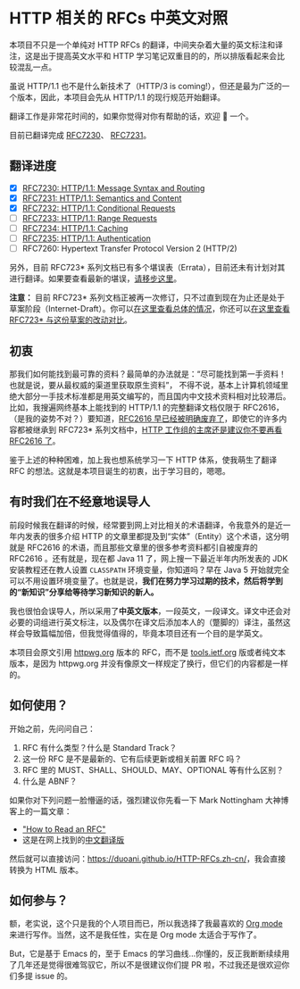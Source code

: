 # HTTP 相关的 RFCs 中英文对照

本项目不只是一个单纯对 HTTP RFCs 的翻译，中间夹杂着大量的英文标注和译注，这是出于提高英文水平和 HTTP 学习笔记双重目的的，所以排版看起来会比较混乱一点。

虽说 HTTP/1.1 也不是什么新技术了（HTTP/3 is coming!），但还是最为广泛的一个版本，因此，本项目会先从 HTTP/1.1 的现行规范开始翻译。

翻译工作是非常花时间的，如果你觉得对你有帮助的话，欢迎 :star2: 一个。

目前已翻译完成 [RFC7230](https://duoani.github.io/HTTP-RFCs.zh-cn/RFC7230.html)、 [RFC7231](https://duoani.github.io/HTTP-RFCs.zh-cn/RFC7231.html)。

## 翻译进度

- [x] [RFC7230: HTTP/1.1: Message Syntax and Routing](https://duoani.github.io/HTTP-RFCs.zh-cn/RFC7230.html)
- [x] [RFC7231: HTTP/1.1: Semantics and Content](https://duoani.github.io/HTTP-RFCs.zh-cn/RFC7231.html)
- [x] [RFC7232: HTTP/1.1: Conditional Requests](https://duoani.github.io/HTTP-RFCs.zh-cn/RFC7232.html)
- [ ] [RFC7233: HTTP/1.1: Range Requests](https://duoani.github.io/HTTP-RFCs.zh-cn/RFC7233.html)
- [ ] [RFC7234: HTTP/1.1: Caching](https://duoani.github.io/HTTP-RFCs.zh-cn/RFC7234.html)
- [ ] [RFC7235: HTTP/1.1: Authentication](https://duoani.github.io/HTTP-RFCs.zh-cn/RFC7235.html)
- [ ] RFC7260: Hypertext Transfer Protocol Version 2 (HTTP/2)

另外，目前 RFC723* 系列文档已有多个堪误表（Errata），目前还未有计划对其进行翻译。如果要查看最新的堪误，[请移步这里](https://datatracker.ietf.org/wg/httpbis/documents/)。

**注意：** 目前 RFC723* 系列文档正被再一次修订，只不过直到现在为止还是处于草案阶段（Internet-Draft）。你可以[在这里查看总体的情况](https://github.com/httpwg/http-core#draft-http-core-documents)，你还可以[在这里查看 RFC723* 与这份草案的改动对比](https://httpwg.org/http-core/diffs/diff_semantics_01.html)。

## 初衷

那我们如何能找到最可靠的资料？最简单的办法就是：“尽可能找到第一手资料！也就是说，要从最权威的渠道里获取原生资料”，
不得不说，基本上计算机领域里绝大部分一手技术标准都是用英文编写的，而且国内中文技术资料相对比较滞后。比如，我搜遍网终基本上能找到的 HTTP/1.1 的完整翻译文档仅限于 RFC2616，（是我的姿势不对？）要知道，[RFC2616 早已经被明确废弃了](https://httpwg.org/specs/)，即使它的许多内容都被继承到 RFC723* 系列文档中，[HTTP 工作组的主席还是建议你不要再看 RFC2616 了](https://www.mnot.net/blog/2014/06/07/rfc2616_is_dead)。

鉴于上述的种种困难，加上我也想系统学习一下 HTTP 体系，使我萌生了翻译 RFC 的想法。这就是本项目诞生的初衷，出于学习目的，嗯嗯。

## 有时我们在不经意地误导人

前段时候我在翻译的时候，经常要到网上对比相关的术语翻译，令我意外的是近一年内发表的很多介绍 HTTP 的文章里都提及到“实体”（Entity）这个术语，这分明就是 RFC2616 的术语，而且那些文章里的很多参考资料都引自被废弃的 RFC2616 。还有就是，现在都 Java 11 了，网上搜一下最近半年内所发表的 JDK 安装教程还在教人设置 `CLASSPATH` 环境变量，你知道吗？早在 Java 5 开始就完全可以不用设置环境变量了。也就是说，**我们在努力学习过期的技术，然后将学到的“新知识”分享给等待学习新知识的新人。**

我也很怕会误导人，所以采用了**中英文版本**，一段英文，一段译文。译文中还会对必要的词组进行英文标注，以及偶尔在译文后添加本人的（蹩脚的）译注，虽然这样会导致篇幅加倍，但我觉得值得的，毕竟本项目还有一个目的是学英文。

本项目会原文引用 [httpwg.org](https://httpwg.org/specs/) 版本的 RFC，而不是 [tools.ietf.org](https://tools.ietf.org/) 版或者纯文本版本，是因为 httpwg.org 并没有像原文一样规定了换行，但它们的内容都是一样的。

## 如何使用？

开始之前，先问问自己：

1. RFC 有什么类型？什么是 Standard Track？
2. 这一份 RFC 是不是最新的、它有后续更新或相关前置 RFC 吗？
3. RFC 里的 MUST、SHALL、SHOULD、MAY、OPTIONAL 等有什么区别？
4. 什么是 ABNF？

如果你对下列问题一脸懵逼的话，强烈建议你先看一下 Mark Nottingham 大神博客上的一篇文章：

- ["How to Read an RFC"](https://www.mnot.net/blog/2018/07/31/read_rfc)
- 这是在网上找到的[中文翻译版](https://www.freebuf.com/column/184598.html)

然后就可以直接访问：<https://duoani.github.io/HTTP-RFCs.zh-cn/>，我会直接转换为 HTML 版本。

## 如何参与？

额，老实说，这个只是我的个人项目而已，所以我选择了我最喜欢的 [Org mode](https://orgmode.org/) 来进行写作。当然，这不是我任性，实在是 Org mode 太适合于写作了。

But，它是基于 Emacs 的，至于 Emacs 的学习曲线...你懂的，反正我断断续续用了几年还是觉得很难驾驭它，所以不是很建议你们提 PR 啦，不过我还是很欢迎你们多提 issue 的。

